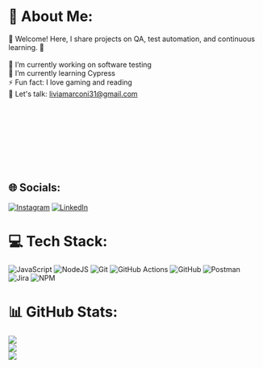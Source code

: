 # 💫 About Me:
👋 Welcome! Here, I share projects on QA, test automation, and continuous learning. 🚀<br><br>🔭 I’m currently working on software testing <br>🌱 I’m currently learning Cypress<br>⚡ Fun fact: I love gaming and reading<br>💬 Let's talk: liviamarconi31@gmail.com<br><br><br><br><br><br><br><br><br>


## 🌐 Socials:
[![Instagram](https://img.shields.io/badge/Instagram-%23E4405F.svg?logo=Instagram&logoColor=white)](https://www.instagram.com/lihmr_) [![LinkedIn](https://img.shields.io/badge/LinkedIn-%230077B5.svg?logo=linkedin&logoColor=white)](www.linkedin.com/in/lívia-marconi-0055b71b8) 

# 💻 Tech Stack:
![JavaScript](https://img.shields.io/badge/javascript-%23323330.svg?style=for-the-badge&logo=javascript&logoColor=%23F7DF1E) ![NodeJS](https://img.shields.io/badge/node.js-6DA55F?style=for-the-badge&logo=node.js&logoColor=white) ![Git](https://img.shields.io/badge/git-%23F05033.svg?style=for-the-badge&logo=git&logoColor=white) ![GitHub Actions](https://img.shields.io/badge/github%20actions-%232671E5.svg?style=for-the-badge&logo=githubactions&logoColor=white) ![GitHub](https://img.shields.io/badge/github-%23121011.svg?style=for-the-badge&logo=github&logoColor=white) ![Postman](https://img.shields.io/badge/Postman-FF6C37?style=for-the-badge&logo=postman&logoColor=white) ![Jira](https://img.shields.io/badge/jira-%230A0FFF.svg?style=for-the-badge&logo=jira&logoColor=white) ![NPM](https://img.shields.io/badge/NPM-%23CB3837.svg?style=for-the-badge&logo=npm&logoColor=white)
# 📊 GitHub Stats:
![](https://github-readme-stats.vercel.app/api?username=lih-mr&theme=dark&hide_border=false&include_all_commits=true&count_private=true)<br/>
![](https://github-readme-streak-stats.herokuapp.com/?user=lih-mr&theme=dark&hide_border=false)<br/>
![](https://github-readme-stats.vercel.app/api/top-langs/?username=lih-mr&theme=dark&hide_border=false&include_all_commits=true&count_private=true&layout=compact)

<!-- Proudly created with GPRM ( https://gprm.itsvg.in ) -->
